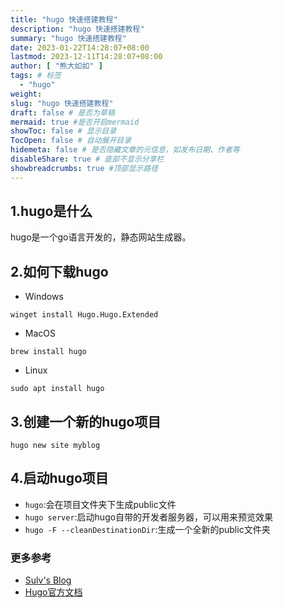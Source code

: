 ```yaml
---
title: "hugo 快速搭建教程"
description: "hugo 快速搭建教程"
summary: "hugo 快速搭建教程"
date: 2023-01-22T14:28:07+08:00
lastmod: 2023-12-11T14:28:07+08:00
author: [ "熊大如如" ]
tags: # 标签
  - "hugo"
weight:
slug: "hugo 快速搭建教程"
draft: false # 是否为草稿
mermaid: true #是否开启mermaid
showToc: false # 显示目录
TocOpen: false # 自动展开目录
hidemeta: false # 是否隐藏文章的元信息，如发布日期、作者等
disableShare: true # 底部不显示分享栏
showbreadcrumbs: true #顶部显示路径
---
```



## 1.hugo是什么
hugo是一个go语言开发的，静态网站生成器。


## 2.如何下载hugo
- Windows
```
winget install Hugo.Hugo.Extended
```
- MacOS
```
brew install hugo
```
- Linux
```
sudo apt install hugo
```

## 3.创建一个新的hugo项目
```
hugo new site myblog
```

## 4.启动hugo项目
- `hugo`:会在项目文件夹下生成public文件
- `hugo server`:启动hugo自带的开发者服务器，可以用来预览效果
- `hugo -F --cleanDestinationDir`:生成一个全新的public文件夹

### 更多参考
- [Sulv's Blog](https://www.sulvblog.cn/)
- [Hugo官方文档](https://gohugo.io/documentation/)

